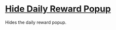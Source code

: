 # [Hide Daily Reward Popup](https://www.mousehuntgame.com/preferences.php?tab=mousehunt-improved-settings#mousehunt-improved-settings-element-hiding-hide-daily-reward-popup)

Hides the daily reward popup.
